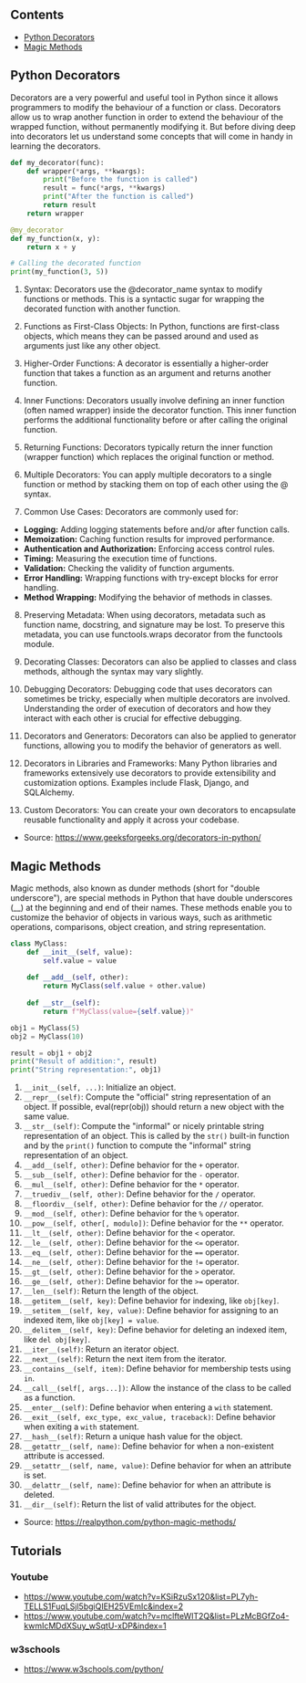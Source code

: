 ## Contents

- [Python Decorators](#python-decorators)
- [Magic Methods](#magic-methods)

## Python Decorators

Decorators are a very powerful and useful tool in Python since it allows programmers to modify the behaviour of a function or class. Decorators allow us to wrap another function in order to extend the behaviour of the wrapped function, without permanently modifying it. But before diving deep into decorators let us understand some concepts that will come in handy in learning the decorators.

```python
def my_decorator(func):
    def wrapper(*args, **kwargs):
        print("Before the function is called")
        result = func(*args, **kwargs)
        print("After the function is called")
        return result
    return wrapper

@my_decorator
def my_function(x, y):
    return x + y

# Calling the decorated function
print(my_function(3, 5))
```

1. Syntax: Decorators use the @decorator_name syntax to modify functions or methods. This is a syntactic sugar for wrapping the decorated function with another function.

2. Functions as First-Class Objects: In Python, functions are first-class objects, which means they can be passed around and used as arguments just like any other object.

3. Higher-Order Functions: A decorator is essentially a higher-order function that takes a function as an argument and returns another function.

4. Inner Functions: Decorators usually involve defining an inner function (often named wrapper) inside the decorator function. This inner function performs the additional functionality before or after calling the original function.

5. Returning Functions: Decorators typically return the inner function (wrapper function) which replaces the original function or method.

6. Multiple Decorators: You can apply multiple decorators to a single function or method by stacking them on top of each other using the @ syntax.

7. Common Use Cases: Decorators are commonly used for:
- **Logging:** Adding logging statements before and/or after function calls.
- **Memoization:** Caching function results for improved performance.
- **Authentication and Authorization:** Enforcing access control rules.
- **Timing:** Measuring the execution time of functions.
- **Validation:** Checking the validity of function arguments.
- **Error Handling:** Wrapping functions with try-except blocks for error handling.
- **Method Wrapping:** Modifying the behavior of methods in classes.

8. Preserving Metadata: When using decorators, metadata such as function name, docstring, and signature may be lost. To preserve this metadata, you can use functools.wraps decorator from the functools module.

9. Decorating Classes: Decorators can also be applied to classes and class methods, although the syntax may vary slightly.

10. Debugging Decorators: Debugging code that uses decorators can sometimes be tricky, especially when multiple decorators are involved. Understanding the order of execution of decorators and how they interact with each other is crucial for effective debugging.

11. Decorators and Generators: Decorators can also be applied to generator functions, allowing you to modify the behavior of generators as well.

12. Decorators in Libraries and Frameworks: Many Python libraries and frameworks extensively use decorators to provide extensibility and customization options. Examples include Flask, Django, and SQLAlchemy.

13. Custom Decorators: You can create your own decorators to encapsulate reusable functionality and apply it across your codebase.

- Source: https://www.geeksforgeeks.org/decorators-in-python/

## Magic Methods

Magic methods, also known as dunder methods (short for "double underscore"), are special methods in Python that have double underscores (__) at the beginning and end of their names. These methods enable you to customize the behavior of objects in various ways, such as arithmetic operations, comparisons, object creation, and string representation.

```python
class MyClass:
    def __init__(self, value):
        self.value = value
    
    def __add__(self, other):
        return MyClass(self.value + other.value)
    
    def __str__(self):
        return f"MyClass(value={self.value})"

obj1 = MyClass(5)
obj2 = MyClass(10)

result = obj1 + obj2
print("Result of addition:", result)
print("String representation:", obj1)  
```

1. `__init__(self, ...)`: Initialize an object.
2. `__repr__(self)`: Compute the "official" string representation of an object. If possible, eval(repr(obj)) should return a new object with the same value.
3. `__str__(self)`: Compute the "informal" or nicely printable string representation of an object. This is called by the `str()` built-in function and by the `print()` function to compute the "informal" string representation of an object.
4. `__add__(self, other)`: Define behavior for the `+` operator.
5. `__sub__(self, other)`: Define behavior for the `-` operator.
6. `__mul__(self, other)`: Define behavior for the `*` operator.
7. `__truediv__(self, other)`: Define behavior for the `/` operator.
8. `__floordiv__(self, other)`: Define behavior for the `//` operator.
9. `__mod__(self, other)`: Define behavior for the `%` operator.
10. `__pow__(self, other[, modulo])`: Define behavior for the `**` operator.
11. `__lt__(self, other)`: Define behavior for the `<` operator.
12. `__le__(self, other)`: Define behavior for the `<=` operator.
13. `__eq__(self, other)`: Define behavior for the `==` operator.
14. `__ne__(self, other)`: Define behavior for the `!=` operator.
15. `__gt__(self, other)`: Define behavior for the `>` operator.
16. `__ge__(self, other)`: Define behavior for the `>=` operator.
17. `__len__(self)`: Return the length of the object.
18. `__getitem__(self, key)`: Define behavior for indexing, like `obj[key]`.
19. `__setitem__(self, key, value)`: Define behavior for assigning to an indexed item, like `obj[key] = value`.
20. `__delitem__(self, key)`: Define behavior for deleting an indexed item, like `del obj[key]`.
21. `__iter__(self)`: Return an iterator object.
22. `__next__(self)`: Return the next item from the iterator.
23. `__contains__(self, item)`: Define behavior for membership tests using `in`.
24. `__call__(self[, args...])`: Allow the instance of the class to be called as a function.
25. `__enter__(self)`: Define behavior when entering a `with` statement.
26. `__exit__(self, exc_type, exc_value, traceback)`: Define behavior when exiting a `with` statement.
27. `__hash__(self)`: Return a unique hash value for the object.
28. `__getattr__(self, name)`: Define behavior for when a non-existent attribute is accessed.
29. `__setattr__(self, name, value)`: Define behavior for when an attribute is set.
30. `__delattr__(self, name)`: Define behavior for when an attribute is deleted.
31. `__dir__(self)`: Return the list of valid attributes for the object.

- Source: https://realpython.com/python-magic-methods/

## Tutorials

### Youtube
- https://www.youtube.com/watch?v=KSiRzuSx120&list=PL7yh-TELLS1FuqLSjl5bgiQIEH25VEmIc&index=2
- https://www.youtube.com/watch?v=mclfteWlT2Q&list=PLzMcBGfZo4-kwmIcMDdXSuy_wSqtU-xDP&index=1

### w3schools
- https://www.w3schools.com/python/